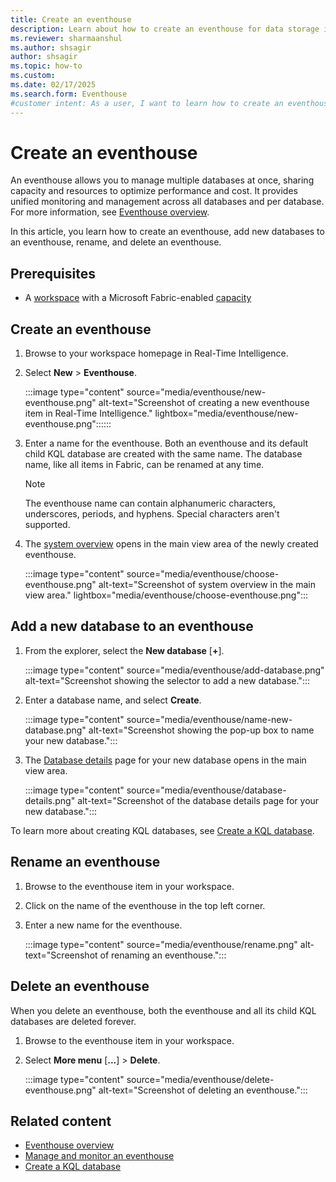 ```yaml
---
title: Create an eventhouse
description: Learn about how to create an eventhouse for data storage in Real-Time Intelligence.
ms.reviewer: sharmaanshul
ms.author: shsagir
author: shsagir
ms.topic: how-to
ms.custom:
ms.date: 02/17/2025
ms.search.form: Eventhouse
#customer intent: As a user, I want to learn how to create an eventhouse for data storage in Real-Time Intelligence so that I can effectively manage my data.
---
```

# Create an eventhouse

An eventhouse allows you to manage multiple databases at once, sharing capacity and resources to optimize performance and cost. It provides unified monitoring and management across all databases and per database. For more information, see [Eventhouse overview](eventhouse.md).

In this article, you learn how to create an eventhouse, add new databases to an eventhouse, rename, and delete an eventhouse.

## Prerequisites

* A [workspace](../fundamentals/create-workspaces.md) with a Microsoft Fabric-enabled [capacity](../enterprise/licenses.md#capacity)

## Create an eventhouse

1. Browse to your workspace homepage in Real-Time Intelligence.
1. Select **New** > **Eventhouse**.

    :::image type="content" source="media/eventhouse/new-eventhouse.png" alt-text="Screenshot of creating a new eventhouse item in Real-Time Intelligence." lightbox="media/eventhouse/new-eventhouse.png"::::::

1. Enter a name for the eventhouse. Both an eventhouse and its default child KQL database are created with the same name. The database name, like all items in Fabric, can be renamed at any time.

    > [!NOTE]
    > The eventhouse name can contain alphanumeric characters, underscores, periods, and hyphens. Special characters aren't supported.

1. The [system overview](manage-monitor-eventhouse.md#view-system-overview-details-for-an-eventhouse) opens in the main view area of the newly created eventhouse.

    :::image type="content" source="media/eventhouse/choose-eventhouse.png" alt-text="Screenshot of system overview in the main view area." lightbox="media/eventhouse/choose-eventhouse.png":::

## Add a new database to an eventhouse

1. From the explorer, select the **New database** [**+**].

    :::image type="content" source="media/eventhouse/add-database.png" alt-text="Screenshot showing the selector to add a new database.":::

1. Enter a database name, and select **Create**.

    :::image type="content" source="media/eventhouse/name-new-database.png" alt-text="Screenshot showing the pop-up box to name your new database.":::

1. The [Database details](create-database.md#database-details) page for your new database opens in the main view area.

    :::image type="content" source="media/eventhouse/database-details.png" alt-text="Screenshot of the database details page for your new database.":::

To learn more about creating KQL databases, see [Create a KQL database](create-database.md).

## Rename an eventhouse

1. Browse to the eventhouse item in your workspace.
1. Click on the name of the eventhouse in the top left corner.
1. Enter a new name for the eventhouse.

    :::image type="content" source="media/eventhouse/rename.png" alt-text="Screenshot of renaming an eventhouse.":::

## Delete an eventhouse

When you delete an eventhouse, both the eventhouse and all its child KQL databases are deleted forever.

1. Browse to the eventhouse item in your workspace.
1. Select **More menu** [**...**] > **Delete**.

    :::image type="content" source="media/eventhouse/delete-eventhouse.png" alt-text="Screenshot of deleting an eventhouse.":::

## Related content

* [Eventhouse overview](eventhouse.md)
* [Manage and monitor an eventhouse](manage-monitor-eventhouse.md)
* [Create a KQL database](create-database.md)
